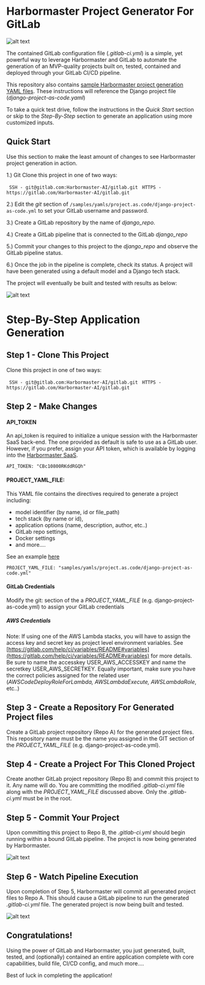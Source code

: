 # Harbormaster Project Generator For GitLab

![alt text](http://harbormaster.ai/wp-content/uploads/2021/03/cap_blue_gold-e1616336538269.png)

The contained GitLab configuration file (_.gitlab-ci.yml_) is a simple, yet powerful way to leverage Harbormaster and GitLab to automate the generation of an MVP-quality projects built on, tested, contained and deployed through your GitLab CI/CD pipeline.

This repository also contains [sample Harbormaster project generation YAML files](https://gitlab.com/Harbormaster-AI/gitlab/blob/master/samples/yamls/project.as.code/).  These instructions will reference the Django project file (_django-project-as-code.yaml_)

To take a quick test drive, follow the instructions in the *Quick Start* section or skip to the _Step-By-Step_ section to generate an application using more customized inputs.

## Quick Start

Use this section to make the least amount of changes to see Harbormaster project generation in action.  

1.) Git Clone this project in one of two ways:

` SSH - git@gitlab.com:Harbormaster-AI/gitlab.git`
` HTTPS - https://gitlab.com/Harbormaster-AI/gitlab.git`

2.) Edit the _git_ section of `/samples/yamls/project.as.code/django-project-as-code.yml` to set your GitLab username and password.

3.) Create a GitLab repository by the name of _django_repo_.

4.) Create a GitLab pipeline that is connected to the GitLab _django_repo_

5.) Commit your changes to this project to the _django_repo_ and observe the GitLab pipeline status.

6.) Once the job in the pipeline is complete, check its status. A project will have been generated using a default model and a Django tech stack.

The project will eventually be built and tested with results as below:

![alt text](http://www.realmethods.com/img/gitlab-build-results.png)


# Step-By-Step Application Generation

## Step 1 - Clone This Project
Clone this project in one of two ways:

` SSH - git@gitlab.com:Harbormaster-AI/gitlab.git`
` HTTPS - https://gitlab.com/Harbormaster-AI/gitlab.git`

## Step 2 - Make Changes

#### API_TOKEN

An api_token is required to initialize a unique session with the Harbormaster SaaS back-end.  The one provided as default is safe to 
use as a GitLab user.  However, if you prefer, assign your API token, which is available by logging into the [Harbormaster SaaS](platform.harbormaster.ai).

`API_TOKEN: "CBc10800RKddRGQh"`

#### PROJECT\_YAML\_FILE:

This YAML file contains the directives required to generate a project including:
- model identifier (by name, id or file_path)
- tech stack (by name or id), 
- application options (name, description, author, etc..)
- GitLab repo settings, 
- Docker settings
- and more.... 

See an example [here](https://gitlab.com/Harbormaster-AI/gitlab/blob/master/samples/yamls/project.as.code/django-project-as-code.yml)


`PROJECT_YAML_FILE: "samples/yamls/project.as.code/django-project-as-code.yml"`

#### GitLab Credentials
Modify the git: section of the a _PROJECT_YAML_FILE_ (e.g. django-project-as-code.yml) to assign your GitLab credentials

##### AWS Credentials
Note: If using one of the AWS Lambda stacks, you will have to assign the access key and secret key as project level environment variables.  See [https://gitlab.com/help/ci/variables/README#variables](https://gitlab.com/help/ci/variables/README#variables) for more details. Be sure to name the accesskey USER\_AWS\_ACCESSKEY and name the secretkey USER\_AWS\_SECRETKEY.  Equally important, 
make sure you have the correct policies assigned for the related user (_AWSCodeDeployRoleForLambda, AWSLambdaExecute, AWSLambdaRole_, etc..)

## Step 3 - Create a Repository For Generated Project files
Create a GitLab project repository (Repo A) for the generated project files.  This repository name must be the name you assigned in the GIT section of the _PROJECT_YAML_FILE_ (e.g. django-project-as-code.yml).

## Step 4 - Create a Project For This Cloned Project
Create another GitLab project repository (Repo B) and commit this project to it.  Any name will do.  You are committing the modified _.gitlab-ci.yml_ file along with the _PROJECT_YAML_FILE_ discussed above.  Only the _.gitlab-ci.yml_ must be in the root.   

## Step 5 - Commit Your Project
Upon committing this project to Repo B, the _.gitlab-ci.yml_ should begin running within a bound GitLab pipeline. The project is now being generated by Harbormaster.

![alt text](http://www.realmethods.com/img/gitlab-job-running.png)

## Step 6 - Watch Pipeline Execution
Upon completion of Step 5, Harbormaster will commit all generated project files to Repo A.  This should cause a GitLab pipeline to run the generated _.gitlab-ci.yml_ file.  The generated project is now being built and tested.

![alt text](http://www.realmethods.com/img/gitlab-app-build-running-results.png)

## Congratulations!
Using the power of GitLab and Harbormaster, you just generated, built, tested, and (optionally) contained an entire application complete with core capabilities, build file, CI/CD config, and much more....

Best of luck in completing the application!


